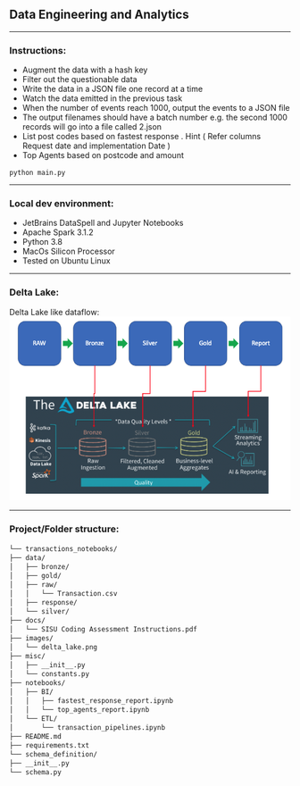## Data Engineering and Analytics ##
***
### Instructions:
- Augment the data with a hash key
- Filter out the questionable data
- Write the data in a JSON file one record at a time
- Watch the data emitted in the previous task
- When the number of events reach 1000, output the events to a JSON file
- The output filenames should have a batch number e.g. the second 1000 records will go into a file
called 2.json
- List post codes based on fastest response . Hint ( Refer columns Request date and implementation Date )
- Top Agents based on postcode and amount
```
python main.py
```
***
### Local dev environment:
- JetBrains DataSpell and Jupyter Notebooks
- Apache Spark 3.1.2
- Python 3.8
- MacOs Silicon Processor
- Tested on Ubuntu Linux
***
### Delta Lake:
Delta Lake like dataflow:
![alt text](https://github.com/arturogonzalezm/challenge_transactions/blob/master/images/delta_lake.png?raw=true)
***
### Project/Folder structure:
```
└── transactions_notebooks/
├── data/
│   ├── bronze/
│   ├── gold/
│   ├── raw/
│   │   └── Transaction.csv
│   ├── response/
│   └── silver/
├── docs/
│   └── SISU Coding Assessment Instructions.pdf
├── images/
│   └── delta_lake.png
├── misc/
│   ├── __init__.py
│   └── constants.py
├── notebooks/
│   ├── BI/
│   │   ├── fastest_response_report.ipynb
│   │   └── top_agents_report.ipynb
│   └── ETL/
│       └── transaction_pipelines.ipynb
├── README.md
├── requirements.txt
└── schema_definition/
├── __init__.py
└── schema.py
```